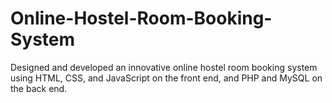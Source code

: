 # Online-Hostel-Room-Booking-System
Designed and developed an innovative online hostel room booking system using HTML, CSS, and JavaScript on the front end, and PHP and MySQL on the back end.
